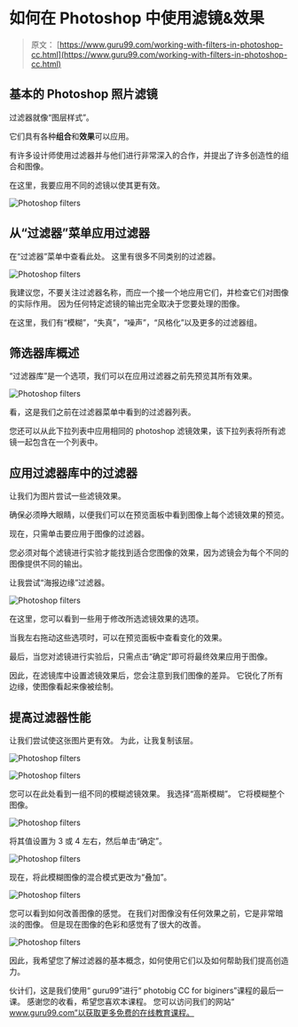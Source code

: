 # 如何在 Photoshop 中使用滤镜&效果

> 原文： [https://www.guru99.com/working-with-filters-in-photoshop-cc.html](https://www.guru99.com/working-with-filters-in-photoshop-cc.html)

## 基本的 Photoshop 照片滤镜

过滤器就像“图层样式”。

它们具有各种**组合**和**效果**可以应用。

有许多设计师使用过滤器并与他们进行非常深入的合作，并提出了许多创造性的组合和图像。

在这里，我要应用不同的滤镜以使其更有效。

![Photoshop filters](img/ed9b258572ce6778105d0e0a87df856a.png)

## 从“过滤器”菜单应用过滤器

在“过滤器”菜单中查看此处。 这里有很多不同类别的过滤器。

![Photoshop filters](img/9599100436ee25ac28b3b14a3a432c10.png)

我建议您，不要关注过滤器名称，而应一个接一个地应用它们，并检查它们对图像的实际作用。 因为任何特定滤镜的输出完全取决于您要处理的图像。

在这里，我们有“模糊”，“失真”，“噪声”，“风格化”以及更多的过滤器组。

## 筛选器库概述

“过滤器库”是一个选项，我们可以在应用过滤器之前先预览其所有效果。

![Photoshop filters](img/abc5e174c7ab0368f00eab29a0dece7e.png)

看，这是我们之前在过滤器菜单中看到的过滤器列表。

您还可以从此下拉列表中应用相同的 photoshop 滤镜效果，该下拉列表将所有滤镜一起包含在一个列表中。

## 应用过滤器库中的过滤器

让我们为图片尝试一些滤镜效果。

确保必须睁大眼睛，以便我们可以在预览面板中看到图像上每个滤镜效果的预览。

现在，只需单击要应用于图像的过滤器。

您必须对每个滤镜进行实验才能找到适合您图像的效果，因为滤镜会为每个不同的图像提供不同的输出。

让我尝试“海报边缘”过滤器。

![Photoshop filters](img/60909a8d3651d924a4cef377be1ed8cf.png)

在这里，您可以看到一些用于修改所选滤镜效果的选项。

当我左右拖动这些选项时，可以在预览面板中查看变化的效果。

最后，当您对滤镜进行实验后，只需点击“确定”即可将最终效果应用于图像。

因此，在滤镜库中设置滤镜效果后，您会注意到我们图像的差异。 它锐化了所有边缘，使图像看起来像被绘制。

## 提高过滤器性能

让我们尝试使这张图片更有效。 为此，让我复制该层。

![Photoshop filters](img/c9b1aa2bfbcf76bd3ebd2088ffaf943b.png)

![Photoshop filters](img/6a43ff2285473a812a59298a46096c34.png)

您可以在此处看到一组不同的模糊滤镜效果。 我选择“高斯模糊”。 它将模糊整个图像。

![Photoshop filters](img/76eb24983748d4fb74ecd4e81d387083.png)

将其值设置为 3 或 4 左右，然后单击“确定”。

![Photoshop filters](img/63bae07e0ed3c222cbc6edf686b38134.png)

现在，将此模糊图像的混合模式更改为“叠加”。

![Photoshop filters](img/3e54756f61cfcb207fea7d56cfce5ed2.png)

您可以看到如何改善图像的感觉。 在我们对图像没有任何效果之前，它是非常暗淡的图像。 但是现在图像的色彩和感觉有了很大的改善。

![Photoshop filters](img/9bdd37ab66ab140ddaffc2dadc52d88f.png)

因此，我希望您了解过滤器的基本概念，如何使用它们以及如何帮助我们提高创造力。

伙计们，这是我们使用“ guru99”进行“ photobig CC for biginers”课程的最后一课。 感谢您的收看，希望您喜欢本课程。 您可以访问我们的网站“ www.guru99.com”以获取更多免费的在线教育课程。